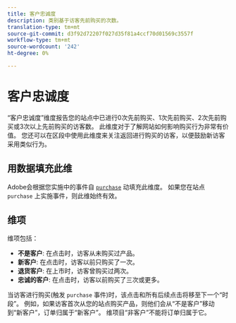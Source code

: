 ```yaml
---
title: 客户忠诚度
description: 类别基于访客先前购买的次数。
translation-type: tm+mt
source-git-commit: d3f92d72207f027d35f81a4ccf70d01569c3557f
workflow-type: tm+mt
source-wordcount: '242'
ht-degree: 0%

---
```



# 客户忠诚度

“客户忠诚度”维度报告您的站点中已进行0次先前购买、1次先前购买、2次先前购买或3次以上先前购买的访客数。 此维度对于了解网站如何影响购买行为非常有价值。 您还可以在区段中使用此维度来关注返回进行购买的访客，以便鼓励新访客采用类似行为。

## 用数据填充此维

Adobe会根据您实施中的事件自 [`purchase`](/help/implement/vars/page-vars/events/event-purchase.md) 动填充此维度。 如果您在站点 `purchase` 上实施事件，则此维始终有效。

## 维项

维项包括：

* **不是客户**: 在点击时，访客从未购买过产品。
* **新客户**: 在点击时，访客以前只购买了一次。
* **退货客户**: 在上市时，访客曾购买过两次。
* **忠诚的客户**: 在点击时，访客以前购买了三次或更多。

当访客进行购买(触发 `purchase` 事件)时，该点击和所有后续点击将移至下一个“时段”。 例如，如果访客首次从您的站点购买产品，则他们会从“不是客户”移动到“新客户”，订单归属于“新客户”。 维项目“非客户”不能将订单归属于它。
